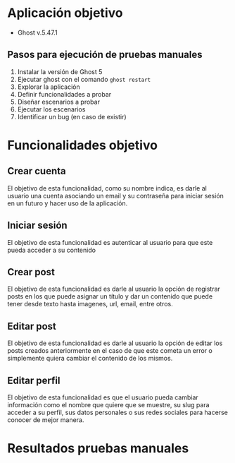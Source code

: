 # Aplicación objetivo
- Ghost v.5.47.1

## Pasos para ejecución de pruebas manuales

1. Instalar la versión de Ghost 5
1. Ejecutar ghost con el comando `ghost restart`
1. Explorar la aplicación
1. Definir funcionalidades a probar
1. Diseñar escenarios a probar
1. Ejecutar los escenarios
1. Identificar un bug (en caso de existir)

# Funcionalidades objetivo

## Crear cuenta

El objetivo de esta funcionalidad, como su nombre indica, es darle al usuario una cuenta asociando un email y su contraseña para iniciar sesión en un futuro y hacer uso de la aplicación.

## Iniciar sesión

El objetivo de esta funcionalidad es autenticar al usuario para que este pueda acceder a su contenido

## Crear post

El objetivo de esta funcionalidad es darle al usuario la opción de registrar posts en los que puede asignar un título y dar un contenido que puede tener desde texto hasta imagenes, url, email, entre otros.

## Editar post

El objetivo de esta funcionalidad es darle al usuario la opción de editar los posts creados anteriormente en el caso de que este cometa un error o simplemente quiera cambiar el contenido de los mismos.

## Editar perfil

El objetivo de esta funcionalidad es que el usuario pueda cambiar información como el nombre que quiere que se muestre, su slug para acceder a su perfil, sus datos personales o sus redes sociales para hacerse conocer de mejor manera.

# Resultados pruebas manuales

